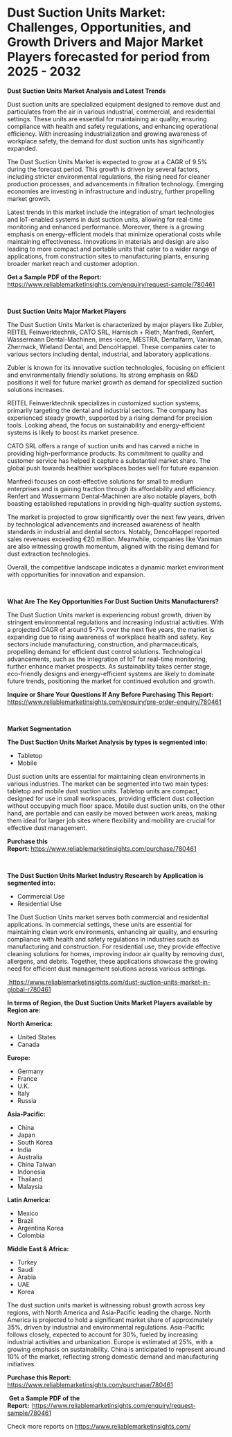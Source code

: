 <p><h1>Dust Suction Units Market: Challenges, Opportunities, and Growth Drivers and Major Market Players forecasted for period from 2025 - 2032</h1></p><p><strong>Dust Suction Units Market Analysis and Latest Trends</strong></p>
<p><p>Dust suction units are specialized equipment designed to remove dust and particulates from the air in various industrial, commercial, and residential settings. These units are essential for maintaining air quality, ensuring compliance with health and safety regulations, and enhancing operational efficiency. With increasing industrialization and growing awareness of workplace safety, the demand for dust suction units has significantly expanded.</p><p>The Dust Suction Units Market is expected to grow at a CAGR of 9.5% during the forecast period. This growth is driven by several factors, including stricter environmental regulations, the rising need for cleaner production processes, and advancements in filtration technology. Emerging economies are investing in infrastructure and industry, further propelling market growth.</p><p>Latest trends in this market include the integration of smart technologies and IoT-enabled systems in dust suction units, allowing for real-time monitoring and enhanced performance. Moreover, there is a growing emphasis on energy-efficient models that minimize operational costs while maintaining effectiveness. Innovations in materials and design are also leading to more compact and portable units that cater to a wider range of applications, from construction sites to manufacturing plants, ensuring broader market reach and customer adoption.</p></p>
<p><strong>Get a Sample PDF of the Report:&nbsp;</strong> <a href="https://www.reliablemarketinsights.com/enquiry/request-sample/780461?utm_campaign=2441&utm_medium=2&utm_source=Github&utm_content=ia&utm_term=26032025&utm_id=dust-suction-units">https://www.reliablemarketinsights.com/enquiry/request-sample/780461</a></p>
<p>&nbsp;</p>
<p><strong>Dust Suction Units Major Market Players</strong></p>
<p><p>The Dust Suction Units Market is characterized by major players like Zubler, REITEL Feinwerktechnik, CATO SRL, Harnisch + Rieth, Manfredi, Renfert, Wassermann Dental-Machinen, imes-icore, MESTRA, Dentalfarm, Vaniman, Zhermack, Wieland Dental, and DencoHappel. These companies cater to various sectors including dental, industrial, and laboratory applications.</p><p>Zubler is known for its innovative suction technologies, focusing on efficient and environmentally friendly solutions. Its strong emphasis on R&D positions it well for future market growth as demand for specialized suction solutions increases.</p><p>REITEL Feinwerktechnik specializes in customized suction systems, primarily targeting the dental and industrial sectors. The company has experienced steady growth, supported by a rising demand for precision tools. Looking ahead, the focus on sustainability and energy-efficient systems is likely to boost its market presence.</p><p>CATO SRL offers a range of suction units and has carved a niche in providing high-performance products. Its commitment to quality and customer service has helped it capture a substantial market share. The global push towards healthier workplaces bodes well for future expansion.</p><p>Manfredi focuses on cost-effective solutions for small to medium enterprises and is gaining traction through its affordability and efficiency. Renfert and Wassermann Dental-Machinen are also notable players, both boasting established reputations in providing high-quality suction systems.</p><p>The market is projected to grow significantly over the next few years, driven by technological advancements and increased awareness of health standards in industrial and dental sectors. Notably, DencoHappel reported sales revenues exceeding €20 million. Meanwhile, companies like Vaniman are also witnessing growth momentum, aligned with the rising demand for dust extraction technologies.</p><p>Overall, the competitive landscape indicates a dynamic market environment with opportunities for innovation and expansion.</p></p>
<p>&nbsp;</p>
<p><strong>What Are The Key Opportunities For Dust Suction Units Manufacturers?</strong></p>
<p><p>The Dust Suction Units market is experiencing robust growth, driven by stringent environmental regulations and increasing industrial activities. With a projected CAGR of around 5-7% over the next five years, the market is expanding due to rising awareness of workplace health and safety. Key sectors include manufacturing, construction, and pharmaceuticals, propelling demand for efficient dust control solutions. Technological advancements, such as the integration of IoT for real-time monitoring, further enhance market prospects. As sustainability takes center stage, eco-friendly designs and energy-efficient systems are likely to dominate future trends, positioning the market for continued evolution and growth.</p></p>
<p><strong>Inquire or Share Your Questions If Any Before Purchasing This Report:</strong> <a href="https://www.reliablemarketinsights.com/enquiry/pre-order-enquiry/780461?utm_campaign=2441&utm_medium=2&utm_source=Github&utm_content=ia&utm_term=26032025&utm_id=dust-suction-units">https://www.reliablemarketinsights.com/enquiry/pre-order-enquiry/780461</a></p>
<p>&nbsp;</p>
<p><strong>Market Segmentation</strong></p>
<p><strong>The Dust Suction Units Market Analysis by types is segmented into:</strong></p>
<p><ul><li>Tabletop</li><li>Mobile</li></ul></p>
<p><p>Dust suction units are essential for maintaining clean environments in various industries. The market can be segmented into two main types: tabletop and mobile dust suction units. Tabletop units are compact, designed for use in small workspaces, providing efficient dust collection without occupying much floor space. Mobile dust suction units, on the other hand, are portable and can easily be moved between work areas, making them ideal for larger job sites where flexibility and mobility are crucial for effective dust management.</p></p>
<p><strong>Purchase this Report:&nbsp;</strong><a href="https://www.reliablemarketinsights.com/purchase/780461?utm_campaign=2441&utm_medium=2&utm_source=Github&utm_content=ia&utm_term=26032025&utm_id=dust-suction-units">https://www.reliablemarketinsights.com/purchase/780461</a></p>
<p>&nbsp;</p>
<p><strong>The Dust Suction Units Market Industry Research by Application is segmented into:</strong></p>
<p><ul><li>Commercial Use</li><li>Residential Use</li></ul></p>
<p><p>The Dust Suction Units market serves both commercial and residential applications. In commercial settings, these units are essential for maintaining clean work environments, enhancing air quality, and ensuring compliance with health and safety regulations in industries such as manufacturing and construction. For residential use, they provide effective cleaning solutions for homes, improving indoor air quality by removing dust, allergens, and debris. Together, these applications showcase the growing need for efficient dust management solutions across various settings.</p></p>
<p><a href="https://www.reliablemarketinsights.com/dust-suction-units-market-in-global-r780461?utm_campaign=2441&utm_medium=2&utm_source=Github&utm_content=ia&utm_term=26032025&utm_id=dust-suction-units">&nbsp;https://www.reliablemarketinsights.com/dust-suction-units-market-in-global-r780461</a></p>
<p><strong>In terms of Region, the Dust Suction Units Market Players available by Region are:</strong></p>
<p>
    <p> <strong> North America: </strong>
        <ul>
            <li>United States</li>
            <li>Canada</li>
        </ul>
        </p> 
    <p> <strong> Europe: </strong>
        <ul>
            <li>Germany</li>
            <li>France</li>
            <li>U.K.</li>
            <li>Italy</li>
            <li>Russia</li>
        </ul>
        </p> 
    <p> <strong> Asia-Pacific: </strong>
        <ul>
            <li>China</li>
            <li>Japan</li>
            <li>South Korea</li>
            <li>India</li>
            <li>Australia</li>
            <li>China Taiwan</li>
            <li>Indonesia</li>
            <li>Thailand</li>
            <li>Malaysia</li>
        </ul>
        </p> 
    <p> <strong> Latin America: </strong>
        <ul>
            <li>Mexico</li>
            <li>Brazil</li>
            <li>Argentina Korea</li>
            <li>Colombia</li>
        </ul>
        </p> 
    <p> <strong> Middle East & Africa: </strong>
        <ul>
            <li>Turkey</li>
            <li>Saudi</li>
            <li>Arabia</li>
            <li>UAE</li>
            <li>Korea</li>
        </ul>
    </p>
    </p>
<p><p>The dust suction units market is witnessing robust growth across key regions, with North America and Asia-Pacific leading the charge. North America is projected to hold a significant market share of approximately 35%, driven by industrial and environmental regulations. Asia-Pacific follows closely, expected to account for 30%, fueled by increasing industrial activities and urbanization. Europe is estimated at 25%, with a growing emphasis on sustainability. China is anticipated to represent around 10% of the market, reflecting strong domestic demand and manufacturing initiatives.</p></p>
<p><strong>Purchase this Report: </strong><a href="https://www.reliablemarketinsights.com/purchase/780461?utm_campaign=2441&utm_medium=2&utm_source=Github&utm_content=ia&utm_term=26032025&utm_id=dust-suction-units">https://www.reliablemarketinsights.com/purchase/780461</a></p>
<p>&nbsp;<strong>Get a Sample PDF of the Report:&nbsp;&nbsp;</strong><a href="https://www.reliablemarketinsights.com/enquiry/request-sample/780461?utm_campaign=2441&utm_medium=2&utm_source=Github&utm_content=ia&utm_term=26032025&utm_id=dust-suction-units">https://www.reliablemarketinsights.com/enquiry/request-sample/780461</a></p>
<p><strong></strong></p>
<p>Check more reports on <a href="https://www.reliablemarketinsights.com/?utm_campaign=2441&utm_medium=2&utm_source=Github&utm_content=ia&utm_term=26032025&utm_id=dust-suction-units">https://www.reliablemarketinsights.com/</a></p>